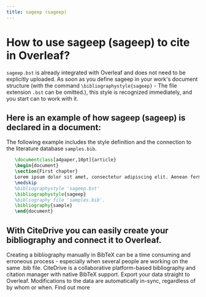 ```yaml
---
title: sageep (sageep)
---
```


# How to use sageep (sageep) to cite in Overleaf? 
`sageep.bst` is already integrated with Overleaf and does not need to be explicitly uploaded. As soon as you define sageep in your work's document structure (with the command `\bibliographystyle{sageep}` - The file extension `.bst` can be omitted.), this style is recognized immediately, and you start can to work with it.

## Here is an example of how sageep (sageep) is declared in a document:
The following example includes the style definition and the connection to the literature database `samples.bib`.
```tex
   \documentclass[a4paper,10pt]{article}
   \begin{document}
   \section{First chapter}
   Lorem ipsum dolor sit amet, consectetur adipiscing elit. Aenean fermentum justo massa, ut maximus mauris sodales et. Aenean vel elit a erat rhoncus pharetra.
   \medskip
   %bibliographystyle 'sageep.bst'
   \bibliographystyle{sageep}
   %bibliography file 'samples.bib'.
   \bibliography{sample}
   \end{document}
```

## With CiteDrive you can easily create your bibliography and connect it to Overleaf. 
Creating a bibliography manually in BibTeX can be a time consuming and erroneous process - especially when several people are working on the same .bib file. CiteDrive is a collaborative platform-based bibliography and citation manager with native BibTeX support. Export your data straight to Overleaf. Modifications to the data are automatically in-sync, regardless of by whom or when. Find out more